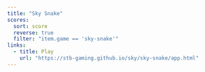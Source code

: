 ```yaml
---
title: "Sky Snake"
scores:
  sort: score
  reverse: true
  filter: "item.game == 'sky-snake'"
links:
  - title: Play
    url: "https://stb-gaming.github.io/sky/sky-snake/app.html"
---
```

